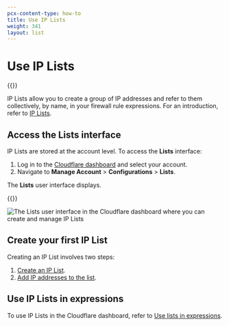 ```yaml
---
pcx-content-type: how-to
title: Use IP Lists
weight: 341
layout: list
---
```


# Use IP Lists

{{<content-column>}}

IP Lists allow you to create a group of IP addresses and refer to them collectively, by name, in your firewall rule expressions. For an introduction, refer to [IP Lists](/firewall/cf-firewall-rules/rules-lists/).

## Access the Lists interface

IP Lists are stored at the account level. To access the **Lists** interface:

1. Log in to the [Cloudflare dashboard](https://dash.cloudflare.com) and select your account.
1. Navigate to **Manage Account** > **Configurations** > **Lists**.

The **Lists** user interface displays.

{{</content-column>}}

![The Lists user interface in the Cloudflare dashboard where you can create and manage IP Lists](/firewall/static/lists-ui.png)

## Create your first IP List

Creating an IP List involves two steps:

1. [Create an IP List](/firewall/cf-dashboard/rules-lists/manage-lists/#create-an-ip-list).
1. [Add IP addresses to the list](/firewall/cf-dashboard/rules-lists/manage-items/#add-items-to-a-list).

## Use IP Lists in expressions

To use IP Lists in the Cloudflare dashboard, refer to [Use lists in expressions](/firewall/cf-dashboard/rules-lists/use-lists-in-expressions/).
